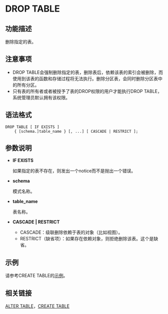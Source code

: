 # DROP TABLE<a name="ZH-CN_TOPIC_0289900931"></a>

## 功能描述<a name="zh-cn_topic_0283136462_zh-cn_topic_0237122152_zh-cn_topic_0059778107_s74e2e8764aa64af1b093f8f68069bce6"></a>

删除指定的表。

## 注意事项<a name="zh-cn_topic_0283136462_zh-cn_topic_0237122152_zh-cn_topic_0059778107_sdcf8f26a27a64e52b7099ca3ce0256b6"></a>

-   DROP TABLE会强制删除指定的表，删除表后，依赖该表的索引会被删除，而使用到该表的函数和存储过程将无法执行。删除分区表，会同时删除分区表中的所有分区。
-   只有表的所有者或者被授予了表的DROP权限的用户才能执行DROP TABLE，系统管理员默认拥有该权限。

## 语法格式<a name="zh-cn_topic_0283136462_zh-cn_topic_0237122152_zh-cn_topic_0059778107_s6fa866d73d5c4158836c9fdd0ad5b3ac"></a>

```
DROP TABLE [ IF EXISTS ] 
    { [schema.]table_name } [, ...] [ CASCADE | RESTRICT ];
```

## 参数说明<a name="zh-cn_topic_0283136462_zh-cn_topic_0237122152_zh-cn_topic_0059778107_sa6ea557919e84c0db8ed5cbb227fa983"></a>

-   **IF EXISTS**

    如果指定的表不存在，则发出一个notice而不是抛出一个错误。

-   **schema**

    模式名称。

-   **table\_name**

    表名称。

-   **CASCADE | RESTRICT**
    
    -   CASCADE：级联删除依赖于表的对象（比如视图）。
    -   RESTRICT（缺省项）：如果存在依赖对象，则拒绝删除该表。这个是缺省。


## 示例<a name="zh-cn_topic_0283136462_zh-cn_topic_0237122152_zh-cn_topic_0059778107_s1af12a7c6e4e456f9fc72da9c90358ff"></a>

请参考CREATE TABLE的[示例](CREATE-SCHEMA.md#zh-cn_topic_0283137629_zh-cn_topic_0237122117_zh-cn_topic_0059778169_s86758dcf05d442d2a9ebd272e76ed1b8)。

## 相关链接<a name="zh-cn_topic_0283136462_zh-cn_topic_0237122152_zh-cn_topic_0059778107_s08580f38742d47efa6a955c9385d6ae2"></a>

[ALTER TABLE](ALTER-TABLE.md)，[CREATE TABLE](CREATE-TABLE.md)

